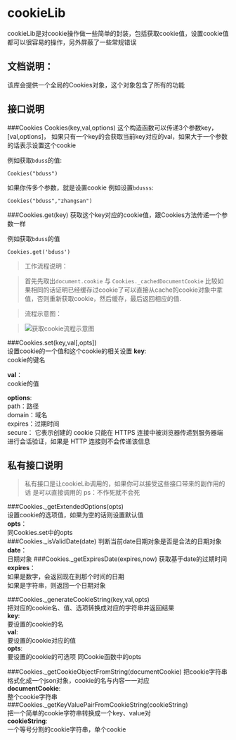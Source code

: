 cookieLib
=========

cookieLib是对cookie操作做一些简单的封装，包括获取cookie值，设置cookie值都可以很容易的操作，另外屏蔽了一些常规错误


文档说明：
----------

该库会提供一个全局的Cookies对象，这个对象包含了所有的功能


接口说明
----------

###Cookies
Cookies(key,val,options)
这个构造函数可以传递3个参数key，[val,options]，
如果只有一个key的会获取当前key对应的val，如果大于一个参数的话表示设置这个cookie

例如获取`bduss`的值:

``` Cookies("bduss") ```

如果你传多个参数，就是设置cookie  例如设置`bdusss`:

``` Cookies("bduss","zhangsan") ```

###Cookies.get(key)
获取这个key对应的cookie值，跟Cookies方法传递一个参数一样

例如获取`bduss`的值

``` Cookies.get('bduss') ```

> 工作流程说明：

> 首先先取出`document.cookie` 与 `Cookies._cachedDocumentCookie` 比较如果相同的话证明已经缓存过cookie了可以直接从cache的cookie对象中拿值，否则重新获取cookie，然后缓存，最后返回相应的值.

>流程示意图：

>![获取cookie流程示意图](https://farm8.staticflickr.com/7011/13772915335_97ebbbf79c.jpg)

###Cookies.set(key,val[,opts])     
设置cookie的一个值和这个cookie的相关设置
**key**:    
cookie的键名

**val**：    
cookie的值

**options**:      
path：路径       
domain：域名     
expires：过期时间        
secure： 它表示创建的 cookie 只能在 HTTPS 连接中被浏览器传递到服务器端进行会话验证，如果是 HTTP 连接则不会传递该信息


私有接口说明
-------------
>私有接口是让cookieLib调用的，如果你可以接受这些接口带来的副作用的话 是可以直接调用的 ps：不作死就不会死

###Cookies._getExtendedOptions(opts)      
设置cookie的选项值，如果为空的话则设置默认值     
**opts**：    
同Cookies.set中的opts     
###Cookies._isValidDate(date)
判断当前date日期对象是否是合法的日期对象       
**date**：    
日期对象
###Cookies._getExpiresDate(expires,now)
获取基于date的过期时间    
**expires**：    
如果是数字，会返回现在到那个时间的日期    
如果是字符串，则返回一个日期对象   

###Cookies._generateCookieString(key,val,opts)    
把对应的cookie名、值、选项转换成对应的字符串并返回结果      
**key**:    
要设置的cookie的名    
**val**:   
要设置的cookie对应的值    
**opts**:    
要设置的cookie的可选项 同Cookie函数中的opts 

###Cookies._getCookieObjectFromString(documentCookie)
把cookie字符串格式化成一个json对象，cookie的名与内容一一对应   
**documentCookie**:  
整个cookie字符串
###Cookies._getKeyValuePairFromCookieString(cookieString)   
把一个简单的cookie字符串转换成一个key、value对    
**cookieString**:    
一个等号分割的cookie字符串，单个cookie   

